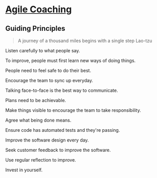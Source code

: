 # [Agile Coaching](http://www.amazon.com/gp/product/1934356433/ref=as_li_qf_sp_asin_tl?ie=UTF8&camp=1789&creative=9325&creativeASIN=1934356433&linkCode=as2&tag=e2t-20)

## Guiding Principles

> A journey of a thousand miles begins with a single step
Lao-tzu

Listen carefully to what people say.

To improve, people must first learn new ways of doing things.

People need to feel safe to do their best.

Encourage the team to sync up everyday.

Talking face-to-face is the best way to communicate.

Plans need to be achievable.

Make things visible to encourage the team to take responsibility.

Agree what being done means.

Ensure code has automated tests and they're passing.

Improve the software design every day.

Seek customer feedback to improve the software.

Use regular reflection to improve.

Invest in yourself.
